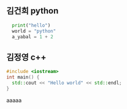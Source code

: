 ## 김건희 python
```python
  print("hello")
  world = "python"
  a_yabal = 1 + 2
```

## 김정영 c++
```c++
#include <iostream>
int main() {
  std::cout << "Hello world" << std::endl; 
}
```
aaaaa
